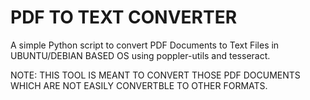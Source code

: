 # PDF TO TEXT CONVERTER
A simple Python script to convert PDF Documents to Text Files in UBUNTU/DEBIAN BASED OS
using poppler-utils and tesseract.

NOTE: THIS TOOL IS MEANT TO CONVERT THOSE PDF DOCUMENTS WHICH ARE NOT EASILY CONVERTBLE TO OTHER FORMATS.

